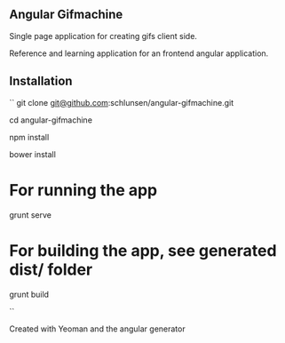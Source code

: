 Angular Gifmachine
------------------

Single page application for creating gifs client side.

Reference and learning application for an frontend angular application.


Installation
------------

``
git clone git@github.com:schlunsen/angular-gifmachine.git 

cd angular-gifmachine

npm install

bower install

# For running the app
grunt serve


# For building the app, see generated dist/ folder 
grunt build

``

Created with Yeoman and the angular generator
